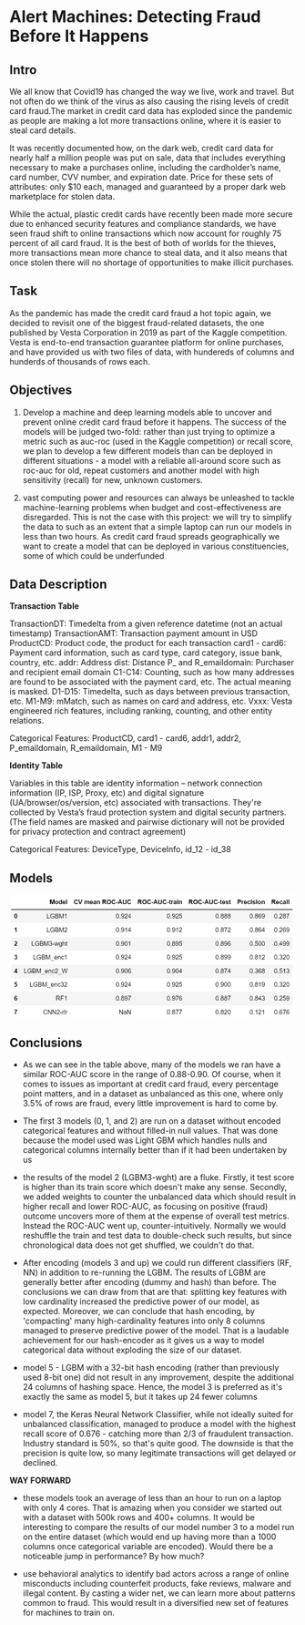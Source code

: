 # Alert Machines: Detecting Fraud Before It Happens

## Intro

We all know that Covid19 has changed the way we live, work and travel. But not often do we think of the virus as also causing the rising levels of credit card fraud.The market in credit card data has exploded since the pandemic as people are making a lot more transactions online, where it is easier to steal card details.

It was recently documented how, on the dark web, credit card data for nearly half a million people was put on sale, data that includes everything necessary to make a purchases online, including the cardholder’s name, card number, CVV number, and expiration date. Price for these sets of attributes: only $10 each, managed and guaranteed by a proper dark web marketplace for stolen data.

While the actual, plastic credit cards have recently been made more secure due to enhanced security features and compliance standards, we have seen fraud shift to online transactions which now account for roughly 75 percent of all card fraud. It is the best of both of worlds for the thieves, more transactions mean more chance to steal data, and it also means that once stolen there will no shortage of opportunities to make illicit purchases.

## Task

As the pandemic has made the credit card fraud a hot topic again, we decided to revisit one of the biggest fraud-related datasets, the one published by Vesta Corporation in 2019 as part of the Kaggle competition. Vesta is end-to-end transaction guarantee platform for online purchases, and have provided us with two files of data, with hundereds of columns and hunderds of thousands of rows each.

## Objectives

1) Develop a machine and deep learning models able to uncover and prevent online credit card fraud before it happens. The success of the models will be judged two-fold: rather than just trying to optimize a metric such as auc-roc (used in the Kaggle competition) or recall score, we plan to develop a few different models than can be deployed in different situations - a model with a reliable all-around score such as roc-auc for old, repeat customers and another model with high sensitivity (recall) for new, unknown customers.

2) vast computing power and resources can always be unleashed to tackle machine-learning problems when budget and cost-effectiveness are disregarded. This is not the case with this project: we will try to simplify the data to such as an extent that a simple laptop can run our models in less than two hours. As credit card fraud spreads geographically we want to create a model that can be deployed in various constituencies, some of which could be underfunded


## Data Description

**Transaction Table**

TransactionDT: Timedelta from a given reference datetime (not an actual timestamp)
TransactionAMT: Transaction payment amount in USD
ProductCD: Product code, the product for each transaction
card1 - card6: Payment card information, such as card type, card category, issue bank, country, etc.
addr: Address
dist: Distance
P_ and R_emaildomain: Purchaser and recipient email domain
C1-C14: Counting, such as how many addresses are found to be associated with the payment card, etc. The actual meaning is masked.
D1-D15: Timedelta, such as days between previous transaction, etc.
M1-M9: mMatch, such as names on card and address, etc.
Vxxx: Vesta engineered rich features, including ranking, counting, and other entity relations.

Categorical Features: ProductCD, card1 - card6, addr1, addr2, P_emaildomain, R_emaildomain, M1 - M9

**Identity Table** 

Variables in this table are identity information – network connection information (IP, ISP, Proxy, etc) and digital signature (UA/browser/os/version, etc) associated with transactions. They're collected by Vesta’s fraud protection system and digital security partners. (The field names are masked and pairwise dictionary will not be provided for privacy protection and contract agreement)

Categorical Features: DeviceType, DeviceInfo, id_12 - id_38


## Models



<img src="https://github.com/h-dzeba/GA_projects/blob/main/capstone/Images/model-table.png" alt="Alt text" title="Optional title">




## Conclusions

- As we can see in the table above, many of the models we ran have a similar ROC-AUC score in the range of 0.88-0.90. Of course, when it comes to issues as important at credit card fraud, every percentage point matters, and in a dataset as unbalanced as this one, where only 3.5% of rows are fraud, every little improvement is hard to come by.

- The first 3 models (0, 1, and 2) are run on a dataset without encoded categorical features and without filled-in null values. That was done because the model used was Light GBM which handles nulls and categorical columns internally better than if it had been undertaken by us

- the results of the model 2 (LGBM3-wght) are a fluke. Firstly, it test score is higher than its train score which doesn't make any sense. Secondly, we added weights to counter the unbalanced data which should result in higher recall and lower ROC-AUC, as focusing on positive (fraud) outcome uncovers more of them at the expense of overall test metrics. Instead the ROC-AUC went up, counter-intuitively. Normally we would reshuffle the train and test data to double-check such results, but since chronological data does not get shuffled, we couldn't do that.

- After encoding (models 3 and up) we could run different classifiers (RF, NN) in addition to re-running the LGBM. The results of LGBM are generally better after encoding (dummy and hash) than before. The conclusions we can draw from that are that: splitting key features with low cardinality increased the predictive power of our model, as expected. Moreover, we can conclude that hash encoding,  by 'compacting' many high-cardinality features into only 8 columns managed to preserve predictive power of the model. That is a laudable achievement for our hash-encoder as it gives us a way to model categorical data without exploding the size of our dataset.

- model 5 - LGBM with a 32-bit hash encoding (rather than previously used 8-bit one) did not result in any improvement, despite the additional 24 columns of hashing space. Hence, the model 3 is preferred as it's exactly the same as model 5, but it takes up 24 fewer columns

- model 7, the Keras Neural Network Classifier, while not ideally suited for unbalanced classification, managed to produce a model with the highest recall score of 0.676 - catching more than 2/3 of fraudulent transaction. Industry standard is 50%, so that's quite good. The downside is that the precision is quite low, so many legitimate transactions will get delayed or declined.


**WAY FORWARD**

- these models took an average of less than an hour to run on a laptop with only 4 cores. That is amazing when you consider we started out with a dataset with 500k rows and 400+ columns. It would be interesting to compare the results of our model number 3 to a model run on the entire dataset (which would end up having more than a 1000 columns once categorical variable are encoded). Would there be a noticeable jump in performance? By how much?

-  use behavioral analytics to identify bad actors across a range of online misconducts including counterfeit products, fake reviews, malware and illegal content. By casting a wider net, we can learn more about patterns common to fraud. This would result in a diversified new set of features for machines to train on.





